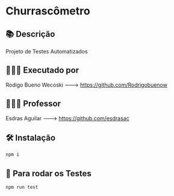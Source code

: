 # Churrascômetro

## 📚 Descrição

Projeto de Testes Automatizados

## 👨🏻‍💻 Executado por

Rodigo Bueno Wecoski ---> <https://github.com/Rodrigobuenow>

## 👨🏻‍🏫 Professor

Esdras Aguilar ---> <https://github.com/esdrasac>

## 🛠️ Instalação

```bash
npm i
```

## 🏃 Para rodar os Testes

```bash
npm run test
```
